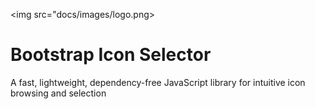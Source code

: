 <img src="docs/images/logo.png>

# Bootstrap Icon Selector

A fast, lightweight, dependency-free JavaScript library for intuitive icon browsing and selection


